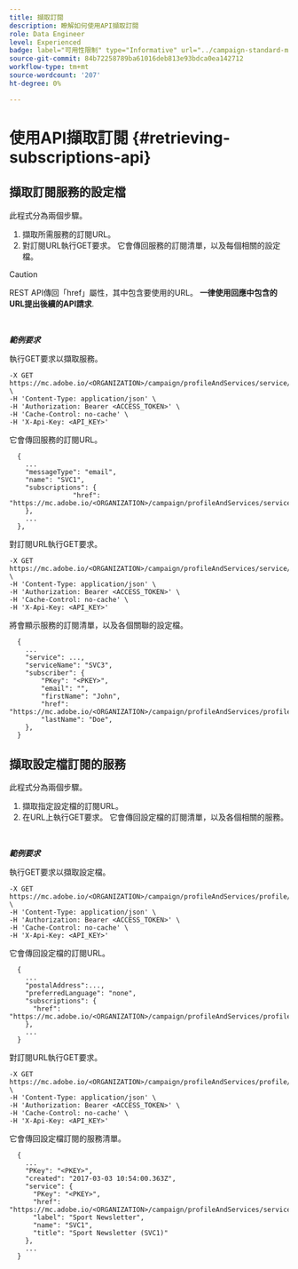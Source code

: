 ```yaml
---
title: 擷取訂閱
description: 瞭解如何使用API擷取訂閱
role: Data Engineer
level: Experienced
badge: label="可用性限制" type="Informative" url="../campaign-standard-migration-home.md" tooltip="僅限Campaign Standard已移轉的使用者"
source-git-commit: 84b72258789ba61016deb813e93bdca0ea142712
workflow-type: tm+mt
source-wordcount: '207'
ht-degree: 0%

---
```


# 使用API擷取訂閱 {#retrieving-subscriptions-api}

## 擷取訂閱服務的設定檔

此程式分為兩個步驟。

1. 擷取所需服務的訂閱URL。
1. 對訂閱URL執行GET要求。 它會傳回服務的訂閱清單，以及每個相關的設定檔。

>[!CAUTION]
>
>REST API傳回「href」屬性，其中包含要使用的URL。 <b>一律使用回應中包含的URL提出後續的API請求</b>.

<br/>

***範例要求***

執行GET要求以擷取服務。

```
-X GET https://mc.adobe.io/<ORGANIZATION>/campaign/profileAndServices/service/<PKEY> \
-H 'Content-Type: application/json' \
-H 'Authorization: Bearer <ACCESS_TOKEN>' \
-H 'Cache-Control: no-cache' \
-H 'X-Api-Key: <API_KEY>'
```

它會傳回服務的訂閱URL。

```
  {
    ...
    "messageType": "email",
    "name": "SVC1",
    "subscriptions": {
                "href": "https://mc.adobe.io/<ORGANIZATION>/campaign/profileAndServices/service/<PKEY>/subscriptions/"
    },
    ...
  },
```

對訂閱URL執行GET要求。

```
-X GET https://mc.adobe.io/<ORGANIZATION>/campaign/profileAndServices/service/<PKEY>/subscriptions \
-H 'Content-Type: application/json' \
-H 'Authorization: Bearer <ACCESS_TOKEN>' \
-H 'Cache-Control: no-cache' \
-H 'X-Api-Key: <API_KEY>'
```

將會顯示服務的訂閱清單，以及各個關聯的設定檔。

```
  {
    ...
    "service": ...,
    "serviceName": "SVC3",
    "subscriber": {
        "PKey": "<PKEY>",
        "email": "",
        "firstName": "John",
        "href": "https://mc.adobe.io/<ORGANIZATION>/campaign/profileAndServices/profile/<PKEY>",
        "lastName": "Doe",
    },
  }
```

## 擷取設定檔訂閱的服務

此程式分為兩個步驟。

1. 擷取指定設定檔的訂閱URL。
1. 在URL上執行GET要求。 它會傳回設定檔的訂閱清單，以及各個相關的服務。

<br/>

***範例要求***

執行GET要求以擷取設定檔。

```
-X GET https://mc.adobe.io/<ORGANIZATION>/campaign/profileAndServices/profile/<PKEY> \
-H 'Content-Type: application/json' \
-H 'Authorization: Bearer <ACCESS_TOKEN>' \
-H 'Cache-Control: no-cache' \
-H 'X-Api-Key: <API_KEY>'
```

它會傳回設定檔的訂閱URL。

```
  {
    ...
    "postalAddress":...,
    "preferredLanguage": "none",
    "subscriptions": {
      "href": "https://mc.adobe.io/<ORGANIZATION>/campaign/profileAndServices/profile/<PKEY>/subscriptions/"
    },
    ...
  }
```

對訂閱URL執行GET要求。

```
-X GET https://mc.adobe.io/<ORGANIZATION>/campaign/profileAndServices/profile/<PKEY>/subscriptions \
-H 'Content-Type: application/json' \
-H 'Authorization: Bearer <ACCESS_TOKEN>' \
-H 'Cache-Control: no-cache' \
-H 'X-Api-Key: <API_KEY>'
```

它會傳回設定檔訂閱的服務清單。

```
  {
    ...
    "PKey": "<PKEY>",
    "created": "2017-03-03 10:54:00.363Z",
    "service": {
      "PKey": "<PKEY>",
      "href": "https://mc.adobe.io/<ORGANIZATION>/campaign/profileAndServices/service/<PKEY>",
      "label": "Sport Newsletter",
      "name": "SVC1",
      "title": "Sport Newsletter (SVC1)"
    },
    ...
  }
```
